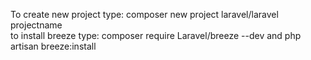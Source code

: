 To create new project type: composer new project laravel/laravel projectname <br>
to install breeze type: composer require Laravel/breeze --dev and php artisan breeze:install
